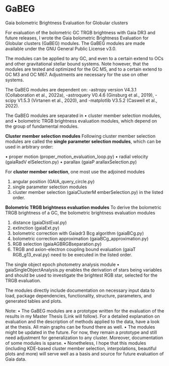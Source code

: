 # GaBEG
Gaia bolometric Brightness Evaluation for Globular clusters 

For evaluation of the bolometric GC TRGB brightness with Gaia DR3 and future releases, I
wrote the Gaia bolometric Brightness Evaluation for Globular clusters (GaBEG) modules.
The GaBEG modules are made available under the GNU General Public License v3.0. 

The modules can be applied to any GC, and even to a
certain extend to OCs and other gravitational stellar bound systems. Note however, that the
modules are tested and optimized for the GC M5, and to a certain extend to GC M3 and OC
M67. Adjustments are necessary for the use on other systems. 


The GaBEG modules are dependent on: 
-astropy version V4.3.1 (Collaboration et al., 2022a), 
-astroquery V0.4.6 (Ginsburg et al., 2019), 
-scipy V1.5.3 (Virtanen et al., 2020), and
-matplotlib V3.5.2 (Caswell et al., 2022).



The GaBEG modules are separated in 
• cluster member selection modules, and 
• bolometric TRGB brightness evaluation modules, 
which depend on the group of fundamental modules.


**Cluster member selection modules**
Following cluster member selection modules are called the **single parameter selection
modules**, which can be used in arbitrary order:

• proper motion    (proper_motion_evaluation_loop.py)
• radial velocity  (gaiaRadV elSelection.py)
• parallax         (gaiaP arallaxSelection.py)

For **cluster member selection**, one most use the adjoined modules
1) angular position (GAIA_query_circle.py)
2) single parameter selection modules
3) cluster member selection (gaiaClusterM emberSelection.py)
in the listed order.


**Bolometric TRGB brightness evaluation modules**
To derive the bolometric TRGB brightness of a GC, the bolometric brightness evaluation modules

1) distance (gaiaDistEval.py)
2) extinction (gaiaExt.py)
3) bolometric correction with Gaiadr3 Bcg algorithm (gaiaBCg.py)
4) bolometric correction approximation (gaiaBCg_approximation.py)
5) RGB selection (gaiaAGBRGBseparation.py)
6) TRGB and axion-electron coupling bound evaluation (gaiaT RGB_g13_eval.py)
need to be executed in the listed order. 

The single object epoch photometry analysis module
• gaiaSingleObjectAnalysis.py 
enables the derivation of stars being variables and should be used to investigate the brightest RGB star, selected for the TRGB evaluation. 


The modules directly include documentation on necessary input data to load, package
dependencies, functionality, structure, parameters, and generated tables and plots.

Note: 
• The GaBEG modules are a prototype written for the evaluation of the results in my Master Thesis (Link will follow). For a detailed explanation on evaluation and the description of methods applied to the data, have a look at the thesis. All main graphs can be found there as well. 
• The modules might be updated in the future. For now, they remain a prototype and still need adjustment for generalization to any cluster. Moreover, documentation of some modules is sparse.
• Nonetheless, I hope that this modules (including KDE-based cluster member selection, interpolations, beautiful plots and more) will serve well as a basis and source for future evaluation of Gaia data. 

